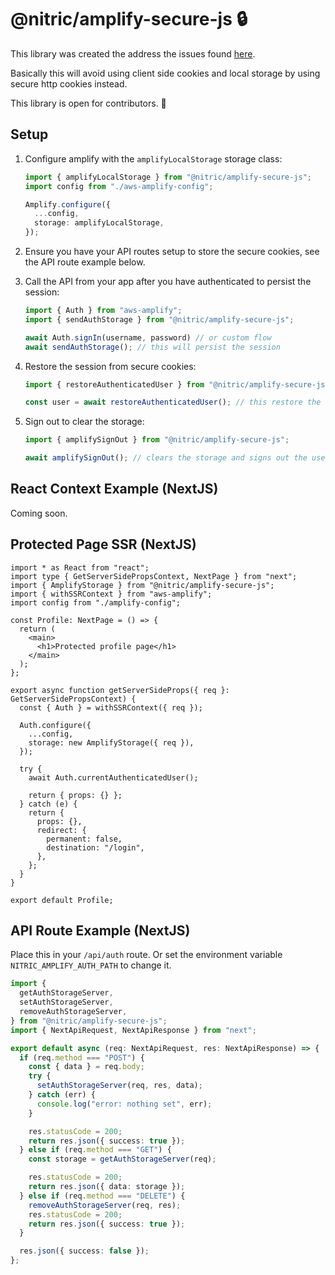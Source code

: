 

# @nitric/amplify-secure-js 🔒

This library was created the address the issues found [here](https://github.com/aws-amplify/amplify-js/issues/8147).

Basically this will avoid using client side cookies and local storage by using secure http cookies instead.

This library is open for contributors. 🚀

## Setup

1. Configure amplify with the `amplifyLocalStorage` storage class:

   ```ts
   import { amplifyLocalStorage } from "@nitric/amplify-secure-js";
   import config from "./aws-amplify-config";
   
   Amplify.configure({
     ...config,
     storage: amplifyLocalStorage,
   });
   ```

2. Ensure you have your API routes setup to store the secure cookies, see the API route example below.

3. Call the API from your app after you have authenticated to persist the session:

   ```ts
   import { Auth } from "aws-amplify";
   import { sendAuthStorage } from "@nitric/amplify-secure-js";
   
   await Auth.signIn(username, password) // or custom flow
   await sendAuthStorage(); // this will persist the session
   ```

4. Restore the session from secure cookies:

   ```ts
   import { restoreAuthenticatedUser } from "@nitric/amplify-secure-js";
   
   const user = await restoreAuthenticatedUser(); // this restore the storage
   ```

5. Sign out to clear the storage:

   ```ts
   import { amplifySignOut } from "@nitric/amplify-secure-js";
   
   await amplifySignOut(); // clears the storage and signs out the user
   ```

   

## React Context Example (NextJS)

Coming soon.

## Protected Page SSR (NextJS)

```tsx
import * as React from "react";
import type { GetServerSidePropsContext, NextPage } from "next";
import { AmplifyStorage } from "@nitric/amplify-secure-js";
import { withSSRContext } from "aws-amplify";
import config from "./amplify-config";

const Profile: NextPage = () => {
  return (
    <main>
      <h1>Protected profile page</h1>
    </main>
  );
};

export async function getServerSideProps({ req }: GetServerSidePropsContext) {
  const { Auth } = withSSRContext({ req });

  Auth.configure({
    ...config,
    storage: new AmplifyStorage({ req }),
  });

  try {
    await Auth.currentAuthenticatedUser();

    return { props: {} };
  } catch (e) {
    return {
      props: {},
      redirect: {
        permanent: false,
        destination: "/login",
      },
    };
  }
}

export default Profile;
```

## API Route Example (NextJS)

Place this in your `/api/auth` route. Or set the environment variable `NITRIC_AMPLIFY_AUTH_PATH` to change it.

```ts
import {
  getAuthStorageServer,
  setAuthStorageServer,
  removeAuthStorageServer,
} from "@nitric/amplify-secure-js";
import { NextApiRequest, NextApiResponse } from "next";

export default async (req: NextApiRequest, res: NextApiResponse) => {
  if (req.method === "POST") {
    const { data } = req.body;
    try {
      setAuthStorageServer(req, res, data);
    } catch (err) {
      console.log("error: nothing set", err);
    }

    res.statusCode = 200;
    return res.json({ success: true });
  } else if (req.method === "GET") {
    const storage = getAuthStorageServer(req);

    res.statusCode = 200;
    return res.json({ data: storage });
  } else if (req.method === "DELETE") {
    removeAuthStorageServer(req, res);
    res.statusCode = 200;
    return res.json({ success: true });
  }

  res.json({ success: false });
};
```
